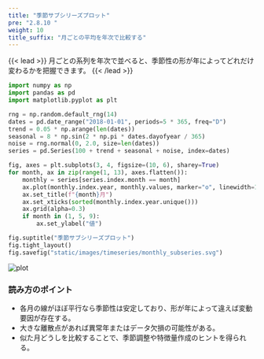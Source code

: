 ```yaml
---
title: "季節サブシリーズプロット"
pre: "2.8.10 "
weight: 10
title_suffix: "月ごとの平均を年次で比較する"
---
```


{{< lead >}}
月ごとの系列を年次で並べると、季節性の形が年によってどれだけ変わるかを把握できます。
{{< /lead >}}

```python
import numpy as np
import pandas as pd
import matplotlib.pyplot as plt

rng = np.random.default_rng(14)
dates = pd.date_range("2018-01-01", periods=5 * 365, freq="D")
trend = 0.05 * np.arange(len(dates))
seasonal = 8 * np.sin(2 * np.pi * dates.dayofyear / 365)
noise = rng.normal(0, 2.0, size=len(dates))
series = pd.Series(100 + trend + seasonal + noise, index=dates)

fig, axes = plt.subplots(3, 4, figsize=(10, 6), sharey=True)
for month, ax in zip(range(1, 13), axes.flatten()):
    monthly = series[series.index.month == month]
    ax.plot(monthly.index.year, monthly.values, marker="o", linewidth=1.2, color="#2563eb")
    ax.set_title(f"{month}月")
    ax.set_xticks(sorted(monthly.index.year.unique()))
    ax.grid(alpha=0.3)
    if month in (1, 5, 9):
        ax.set_ylabel("値")

fig.suptitle("季節サブシリーズプロット")
fig.tight_layout()
fig.savefig("static/images/timeseries/monthly_subseries.svg")
```

![plot](/images/timeseries/monthly_subseries.svg)

### 読み方のポイント

- 各月の線がほぼ平行なら季節性は安定しており、形が年によって違えば変動要因が存在する。
- 大きな離散点があれば異常年またはデータ欠損の可能性がある。
- 似た月どうしを比較することで、季節調整や特徴量作成のヒントを得られる。

